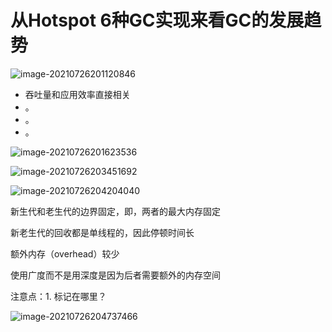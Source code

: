 # 从Hotspot 6种GC实现来看GC的发展趋势



![image-20210726201120846](C:\Users\shasha\AppData\Roaming\Typora\typora-user-images\image-20210726201120846.png)

- 吞吐量和应用效率直接相关
- 。
- 。
- 。



![image-20210726201623536](C:\Users\shasha\AppData\Roaming\Typora\typora-user-images\image-20210726201623536.png)



![image-20210726203451692](C:\Users\shasha\AppData\Roaming\Typora\typora-user-images\image-20210726203451692.png)





![image-20210726204204040](C:\Users\shasha\AppData\Roaming\Typora\typora-user-images\image-20210726204204040.png)

新生代和老生代的边界固定，即，两者的最大内存固定

新老生代的回收都是单线程的，因此停顿时间长

额外内存（overhead）较少

使用广度而不是用深度是因为后者需要额外的内存空间

注意点：1. 标记在哪里？





![image-20210726204737466](C:\Users\shasha\AppData\Roaming\Typora\typora-user-images\image-20210726204737466.png)



